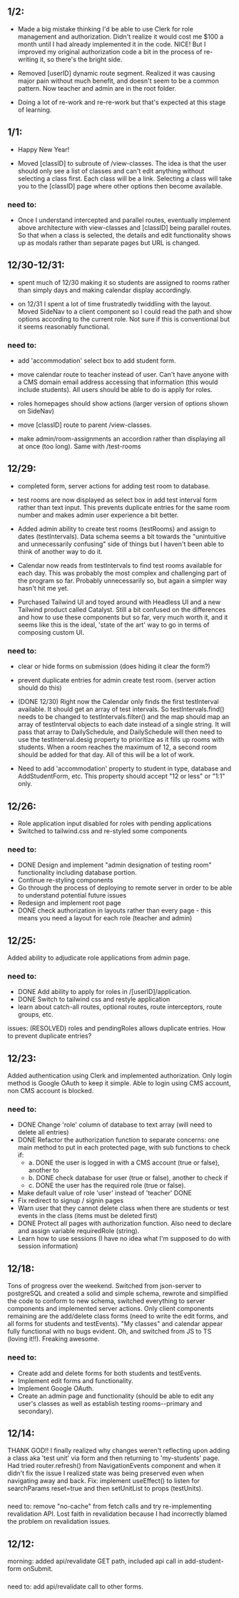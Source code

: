 ## 1/2: 

- Made a big mistake thinking I'd be able to use Clerk for role management and authorization. Didn't realize it would cost me $100 a month until I had already implemented it in the code. NICE!  But I improved my original authorization code a bit in the process of re-writing it, so there's the bright side.

- Removed [userID] dynamic route segment. Realized it was causing major pain without much benefit, and doesn't seem to be a common pattern. Now teacher and admin are in the root folder.

- Doing a lot of re-work and re-re-work but that's expected at this stage of learning.

## 1/1:

- Happy New Year!

- Moved [classID] to subroute of /view-classes. The idea is that the user should only see a list of classes and can't edit anything without selecting a class first. Each class will be a link. Selecting a class will take you to the [classID] page where other options then become available.

### need to:

- Once I understand intercepted and parallel routes, eventually implement above architecture with view-classes and [classID] being parallel routes. So that when a class is selected, the details and edit functionality shows up as modals rather than separate pages but URL is changed. 

## 12/30-12/31:

- spent much of 12/30 making it so students are assigned to rooms rather than simply days and making calendar display accordingly.

- on 12/31 I spent a lot of time frustratedly twiddling with the layout.  Moved SideNav to a client component so I could read the path and show options according to the current role. Not sure if this is conventional but it seems reasonably functional.

### need to:

- add 'accommodation' select box to add student form.

- move calendar route to teacher instead of user. Can't have anyone with a CMS domain email address accessing that information (this would include students). All users should be able to do is apply for roles.

- roles homepages should show actions (larger version of options shown on SideNav)

- move [classID] route to parent /view-classes.

- make admin/room-assignments an accordion rather than displaying all at once (too long). Same with /test-rooms


## 12/29:

- completed form, server actions for adding test room to database. 

- test rooms are now displayed as select box in add test interval form rather than text input. This prevents duplicate entries for the same room number and makes admin user experience a bit better.

- Added admin ability to create test rooms (testRooms) and assign to dates (testIntervals). Data schema seems a bit towards the "unintuitive and unnecessarily confusing" side of things but I haven't been able to think of another way to do it.

- Calendar now reads from testIntervals to find test rooms available for each day. This was probably the most complex and challenging part of the program so far. Probably unnecessarily so, but again a simpler way hasn't hit me yet.

- Purchased Tailwind UI and toyed around with Headless UI and a new Tailwind product called Catalyst. Still a bit confused on the differences and how to use these components but so far, very much worth it, and it seems like this is the ideal, 'state of the art' way to go in terms of composing custom UI.

### need to:

- clear or hide forms on submission (does hiding it clear the form?)

- prevent duplicate entries for admin create test room. (server action should do this)

- (DONE 12/30) Right now the Calendar only finds the first testInterval available. It should get an array of test intervals. So testIntervals.find() needs to be changed to testIntervals.filter() and the map should map an array of testInterval objects to each date instead of a single string. It will pass that array to  DailySchedule, and DailySchedule will then need to use the testInterval.desig property to prioritize as it fills up rooms with students. When a room reaches the maximum of 12, a second room should be added for that day. All of this will be a lot of work.

- Need to add 'accommodation' property to student in type, database and AddStudentForm, etc. This property should accept "12 or less" or "1:1" only.

## 12/26:

- Role application input disabled for roles with pending applications
- Switched to tailwind.css and re-styled some components

### need to:

- DONE Design and implement "admin designation of testing room" functionality including database portion.
- Continue re-styling components
- Go through the process of deploying to remote server in order to be able to understand potential future issues
- Redesign and implement root page
- DONE check authorization in layouts rather than every page - this means you need a layout for each role (teacher and admin)

## 12/25:

Added ability to adjudicate role applications from admin page.

### need to: 
- DONE Add ability to apply for roles in /[userID]/application.
- DONE Switch to tailwind css and restyle application
- learn about catch-all routes, optional routes, route interceptors, route groups, etc.


issues: (RESOLVED) roles and pendingRoles allows duplicate entries. How to prevent duplicate entries?

## 12/23:

Added authentication using Clerk and implemented authorization. Only login method is Google OAuth to keep it simple. Able to login using CMS account, non CMS account is blocked.

### need to:

- DONE Change 'role' column of database to text array (will need to delete all entries)
- DONE Refactor the authorization function to separate concerns: one main method to put in each protected page, with sub functions to check if:
    - a. DONE the user is logged in with a CMS account (true or false), another to 
    - b. DONE check database for user (true or false), another to check if  
    - c. DONE the user has the required role (true or false). 
- Make default value of role 'user' instead of 'teacher' DONE
- Fix redirect to signup / signin pages
- Warn user that they cannot delete class when there are students or test events in the class (items must be deleted first)
- DONE Protect all pages with authorization function. Also need to declare and assign variable requiredRole (string). 
- Learn how to use sessions (I have no idea what I'm supposed to do with session information)

## 12/18: 

Tons of progress over the weekend. Switched from json-server to postgreSQL and created a solid and simple schema, rewrote and simplified the code to conform to new schema,  switched everything to server components and implemented server actions. Only client components remaining are the add/delete class forms (need to write the edit forms, and all forms for students and testEvents). "My classes" and calendar appear fully functional with no bugs evident.  Oh, and switched from JS to TS (loving it!!). Freaking awesome.

### need to:

- Create add and delete forms for both students and testEvents. 
- Implement edit forms and functionality. 
- Implement Google OAuth. 
- Create an admin page and functionality (should be able to edit any user's classes as well as establish testing rooms--primary and secondary).

## 12/14: 

THANK GOD!! I finally realized why changes weren't reflecting upon adding a class aka 'test unit' via form and then returning to 'my-students' page.  Had tried router.refresh() from NavigationEvents component and when it didn't fix the issue I realized state was being preserved even when navigating away and back. Fix: implement useEffect() to listen for searchParams reset=true and then setUnitList to props (testUnits).

### 

need to: remove "no-cache" from fetch calls and try re-implementing revalidation API. Lost faith in revalidation because I had incorrectly blamed the problem on revalidation issues. 

## 12/12:

morning: added api/revalidate GET path, included api call in add-student-form onSubmit.

### 

need to: add api/revalidate call to other forms.



